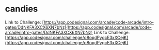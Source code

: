 # candies

Link to Challenge: [https://app.codesignal.com/arcade/code-arcade/intro-gates/DdNKFA3XCX6XN7bNz](https://app.codesignal.com/arcade/code-arcade/intro-gates/DdNKFA3XCX6XN7bNz)
Link to Challenge: [https://app.codesignal.com/challenge/o8oqdPygcE3xXCejK](https://app.codesignal.com/challenge/o8oqdPygcE3xXCejK)